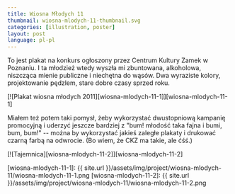 ```yaml
---
title: Wiosna Młodych 11
thumbnail: wiosna-mlodych-11-thumbnail.svg
categories: [illustration, poster]
layout: post
language: pl-pl
---
```


To jest plakat na konkurs ogłoszony przez Centrum Kultury Zamek w Poznaniu. I ta młodzież wtedy wyszła mi zbuntowana, alkoholowa, niszcząca mienie publiczne i niechętna do wąsów. Dwa wyraziste kolory, projektowanie pędzlem, stare dobre czasy sprzed roku.

[![Plakat wiosna młodych 2011][wiosna-mlodych-11-1]][wiosna-mlodych-11-1]

Miałem też potem taki pomysł, żeby wykorzystać dwustopniową kampanię promocyjną i uderzyć jeszcze bardziej z "bum! młodość taka fajna i bumi, bum, bum!" -- można by wykorzystać jakieś zaległe plakaty i drukować czarną farbą na odwrocie. (Bo wiem, że CKZ ma takie, ale ćśś.)

[![Tajemnica][wiosna-mlodych-11-2]][wiosna-mlodych-11-2]

[wiosna-mlodych-11-1]: {{ site.url }}/assets/img/project/wiosna-mlodych-11/wiosna-mlodych-11-1.png
[wiosna-mlodych-11-2]: {{ site.url }}/assets/img/project/wiosna-mlodych-11/wiosna-mlodych-11-2.png